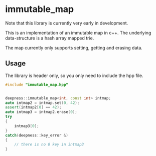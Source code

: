 # immutable_map

Note that this library is currently very early in development.

This is an implementation of an immutable map in c++.
The underlying data-structure is a hash array mapped trie.

The map currently only supports setting, getting and erasing data.

## Usage

The library is header only, so you only need to include the hpp file.

```c++
#include "immutable_map.hpp"


deepness::immutable_map<int, const int> intmap;
auto intmap2 = intmap.set(0, 42);
assert(intmap2[0] == 42);
auto intmap3 = intmap2.erase(0);
try
{
    intmap3[0];
}
catch(deepness::key_error &)
{
    // there is no 0 key in intmap3
}
```


